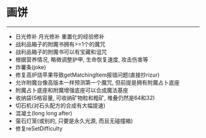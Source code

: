 # 画饼

---

* 日光修补 月光修补 重置化的经验修补
* 战利品箱子的附魔书拥有>=1个的魔咒
* 战利品箱子的附魔书可以有宝藏和诅咒
* 根据营养情况, 略微调整护甲, 生命恢复速度, 攻击伤害等
* 炸薯条(joke)
* 修复高炉烧苹果导致getMatchingItem报错问题(直接抄rizur)
* 允许附魔台像高版本一样预测第一个魔咒, 但前提是拥有附魔占卜底座
* 附魔占卜底座和附魔增强底座可以合成魔法基座
* 收纳袋(5格容量, 可收纳矿物粒和粗矿, 堆叠仍然是64和32)
* 切石机(对石头配方的合成有大幅提速)
* 混凝土(long long after)
* 萤石灯笼(或别的, 只要是永久光源, 而且无碰撞箱)
* 修复reSetDifficulty
